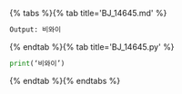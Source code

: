 {% tabs %}{% tab title='BJ_14645.md' %}

```txt
Output: 비와이
```

{% endtab %}{% tab title='BJ_14645.py' %}

```py
print(‘비와이’)
```

{% endtab %}{% endtabs %}
